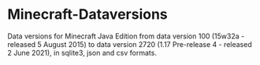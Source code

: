 # Minecraft-Dataversions

Data versions for Minecraft Java Edition from data version 100 (15w32a - released 5 August 2015) to data version 2720 (1.17 Pre-release 4 - released 2 June 2021), in sqlite3, json and csv formats.




